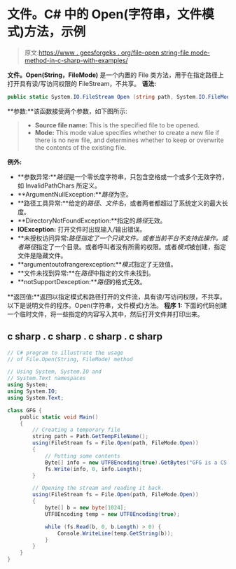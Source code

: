 # 文件。C# 中的 Open(字符串，文件模式)方法，示例

> 原文:[https://www . geesforgeks . org/file-open string-file mode-method-in-c-sharp-with-examples/](https://www.geeksforgeeks.org/file-openstring-filemode-method-in-c-sharp-with-examples/)

**文件。Open(String，FileMode)** 是一个内置的 File 类方法，用于在指定路径上打开具有读/写访问权限的 FileStream，不共享。
**语法:**

```cs
public static System.IO.FileStream Open (string path, System.IO.FileMode mode);
```

**参数:**该函数接受两个参数，如下图所示:

> *   **Source file name:** This is the specified file to be opened.
> *   **Mode:** This mode value specifies whether to create a new file if there is no new file, and determines whether to keep or overwrite the contents of the existing file.

**例外:**

*   **参数异常:***路径*是一个零长度字符串，只包含空格或一个或多个无效字符，如 InvalidPathChars 所定义。
*   **ArgumentNullException:***路径*为空。
*   **路径工具异常:**给定的*路径*、*文件名*，或者两者都超过了系统定义的最大长度。
*   **DirectoryNotFoundException:**指定的*路径*无效。
*   **IOException:** 打开文件时出现输入/输出错误。
*   **未授权访问异常:***路径*指定了一个只读文件。或者当前平台不支持此操作。或者*路径*指定了一个目录。或者呼叫者没有所需的权限。或者*模式*被创建，指定文件是隐藏文件。
*   **argumentoutofrangerexception:***模式*指定了无效值。
*   **文件未找到异常:**在*路径*中指定的文件未找到。
*   **notSupportDexception:***路径*的格式无效。

**返回值:**返回以指定模式和路径打开的文件流，具有读/写访问权限，不共享。
以下是说明文件的程序。Open(字符串，文件模式)方法。
**程序 1:** 下面的代码创建一个临时文件，将一些指定的内容写入其中，然后打开文件并打印出来。

## c sharp . c sharp . c sharp . c sharp

```cs
// C# program to illustrate the usage
// of File.Open(String, FileMode) method

// Using System, System.IO and
// System.Text namespaces
using System;
using System.IO;
using System.Text;

class GFG {
    public static void Main()
    {
        // Creating a temporary file
        string path = Path.GetTempFileName();
        using(FileStream fs = File.Open(path, FileMode.Open))
        {
            // Putting some contents
            Byte[] info = new UTF8Encoding(true).GetBytes("GFG is a CS Portal.");
            fs.Write(info, 0, info.Length);
        }

        // Opening the stream and reading it back.
        using(FileStream fs = File.Open(path, FileMode.Open))
        {
            byte[] b = new byte[1024];
            UTF8Encoding temp = new UTF8Encoding(true);

            while (fs.Read(b, 0, b.Length) > 0) {
                Console.WriteLine(temp.GetString(b));
            }
        }
    }
}
```